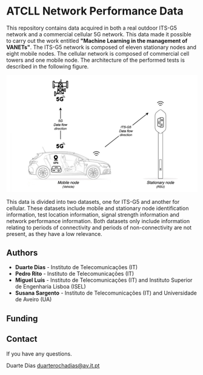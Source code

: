# ATCLL Network Performance Data

This repository contains data acquired in both a real outdoor ITS-G5 network and a commercial cellular 5G network. This data made it possible to carry out the work entitled **"Machine Learning in the management of VANETs"**. The ITS-G5 network is composed of eleven stationary nodes and eight mobile nodes. The cellular network is composed of commercial cell towers and one mobile node. The architecture of the performed tests is described in the following figure.

![alt text](https://github.com/nap-it/ATCLLNetPerformData/blob/main/setup.jpg)

This data is divided into two datasets, one for ITS-G5 and another for cellular. These datasets include mobile and stationary node identification information, test location information, signal strength information and network performance information. Both datasets only include information relating to periods of connectivity and periods of non-connectivity are not present, as they have a low relevance.

## Authors
- **Duarte Dias** - Instituto de Telecomunicações (IT)
- **Pedro Rito** - Instituto de Telecomunicações (IT)
- **Miguel Luís** - Instituto de Telecomunicações (IT) and Instituto Superior de Engenharia Lisboa (ISEL)
- **Susana Sargento** - Instituto de Telecomunicações (IT) and Universidade de Aveiro (UA)

## Funding


## Contact
If you have any questions.

Duarte Dias duarterochadias@av.it.pt